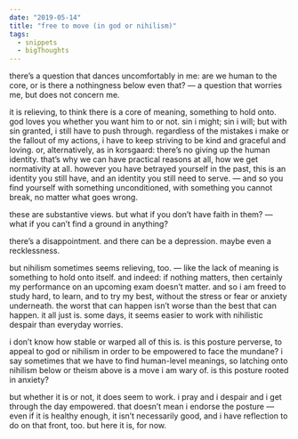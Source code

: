 ```yaml
---
date: "2019-05-14"
title: "free to move (in god or nihilism)"
tags:
  - snippets
  - bigThoughts
---
```

there’s a question that dances uncomfortably in me: are we human to the core, or is there a nothingness below even that? — a question that worries me, but does not concern me.

it is relieving, to think there is a core of meaning, something to hold onto. god loves you whether you want him to or not. sin i might; sin i will; but with sin granted, i still have to push through. regardless of the mistakes i make or the fallout of my actions, i have to keep striving to be kind and graceful and loving. or, alternatively, as in korsgaard: there’s no giving up the human identity. that’s why we can have practical reasons at all, how we get normativity at all. however you have betrayed yourself in the past, this is an identity you still have, and an identity you still need to serve. — and so you find yourself with something unconditioned, with something you cannot break, no matter what goes wrong.

these are substantive views. but what if you don’t have faith in them? — what if you can’t find a ground in anything?

there’s a disappointment. and there can be a depression. maybe even a recklessness.

but nihilism sometimes seems relieving, too. — like the lack of meaning is something to hold onto itself. and indeed: if nothing matters, then certainly my performance on an upcoming exam doesn’t matter. and so i am freed to study hard, to learn, and to try my best, without the stress or fear or anxiety underneath. the worst that can happen isn’t worse than the best that can happen. it all just is. some days, it seems easier to work with nihilistic despair than everyday worries.

i don’t know how stable or warped all of this is. is this posture perverse, to appeal to god or nihilism in order to be empowered to face the mundane? i say sometimes that we have to find human-level meanings, so latching onto nihilism below or theism above is a move i am wary of. is this posture rooted in anxiety?

but whether it is or not, it does seem to work. i pray and i despair and i get through the day empowered. that doesn’t mean i endorse the posture — even if it is healthy enough, it isn’t necessarily good, and i have reflection to do on that front, too. but here it is, for now.
